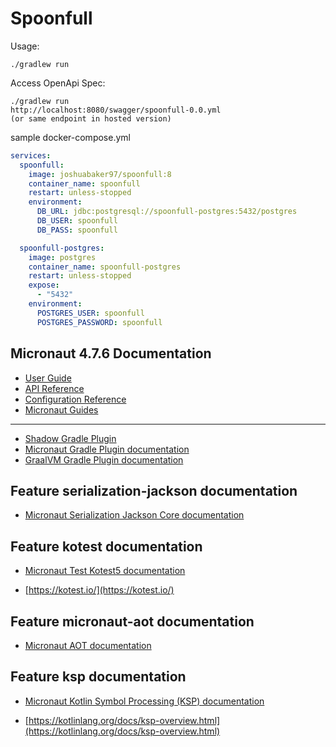 # Spoonfull

Usage:

```
./gradlew run
```

Access OpenApi Spec:

```
./gradlew run
http://localhost:8080/swagger/spoonfull-0.0.yml
(or same endpoint in hosted version)
```

sample docker-compose.yml

```yaml
services:
  spoonfull:
    image: joshuabaker97/spoonfull:8
    container_name: spoonfull
    restart: unless-stopped
    environment:
      DB_URL: jdbc:postgresql://spoonfull-postgres:5432/postgres
      DB_USER: spoonfull
      DB_PASS: spoonfull

  spoonfull-postgres:
    image: postgres
    container_name: spoonfull-postgres
    restart: unless-stopped
    expose:
      - "5432"
    environment:
      POSTGRES_USER: spoonfull
      POSTGRES_PASSWORD: spoonfull
```

## Micronaut 4.7.6 Documentation

- [User Guide](https://docs.micronaut.io/4.7.6/guide/index.html)
- [API Reference](https://docs.micronaut.io/4.7.6/api/index.html)
- [Configuration Reference](https://docs.micronaut.io/4.7.6/guide/configurationreference.html)
- [Micronaut Guides](https://guides.micronaut.io/index.html)

---

- [Shadow Gradle Plugin](https://plugins.gradle.org/plugin/com.github.johnrengelman.shadow)
- [Micronaut Gradle Plugin documentation](https://micronaut-projects.github.io/micronaut-gradle-plugin/latest/)
- [GraalVM Gradle Plugin documentation](https://graalvm.github.io/native-build-tools/latest/gradle-plugin.html)

## Feature serialization-jackson documentation

- [Micronaut Serialization Jackson Core documentation](https://micronaut-projects.github.io/micronaut-serialization/latest/guide/)

## Feature kotest documentation

- [Micronaut Test Kotest5 documentation](https://micronaut-projects.github.io/micronaut-test/latest/guide/#kotest5)

- [https://kotest.io/](https://kotest.io/)

## Feature micronaut-aot documentation

- [Micronaut AOT documentation](https://micronaut-projects.github.io/micronaut-aot/latest/guide/)

## Feature ksp documentation

- [Micronaut Kotlin Symbol Processing (KSP) documentation](https://docs.micronaut.io/latest/guide/#kotlin)

- [https://kotlinlang.org/docs/ksp-overview.html](https://kotlinlang.org/docs/ksp-overview.html)


